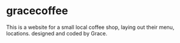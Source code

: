# gracecoffee
This is a website for a small local coffee shop, laying out their menu, locations.
designed and coded by Grace.
